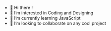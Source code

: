 - 👋 Hi there ! 
- 👀 I’m interested in Coding and Designing
- 🌱 I’m currently learning JavaScript 
- 💞️ I’m looking to collaborate on any cool project
